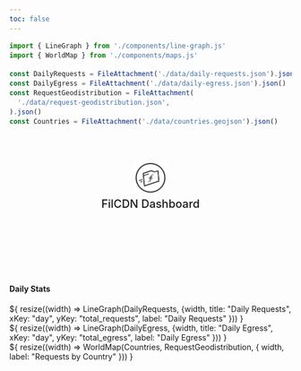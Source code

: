 ```yaml
---
toc: false
---
```


```js
import { LineGraph } from './components/line-graph.js'
import { WorldMap } from './components/maps.js'

const DailyRequests = FileAttachment('./data/daily-requests.json').json()
const DailyEgress = FileAttachment('./data/daily-egress.json').json()
const RequestGeodistribution = FileAttachment(
  './data/request-geodistribution.json',
).json()
const Countries = FileAttachment('./data/countries.geojson').json()
```

<div class="hero">
  <body><a href="https://filcdn.com" target="_blank" rel="noopener noreferrer"><img src="media/filcdn-logo.png" alt="FilCDN Logo" width="300" /></a><body>
    <h2>FilCDN Dashboard</h2>
</div>

<h4>Daily Stats</h4>

<div class="grid grid-cols-2" style="grid-auto-rows: 500px;">
  <div class="card">${
    resize((width) => LineGraph(DailyRequests, {width, title: "Daily Requests", xKey: "day", yKey: "total_requests", label: "Daily Requests" }))
  }</div>
  <div class="card">${
    resize((width) => LineGraph(DailyEgress, {width, title: "Daily Egress", xKey: "day", yKey: "total_egress", label: "Daily Egress" }))
  }</div>
</div>

<div>
  ${
    resize((width) => WorldMap(Countries, RequestGeodistribution, { width, label: "Requests by Country" }))
  }
</div>

<style>
.card-figure {
  display: flex;
  flex-direction: column;
  align-items: center;
  padding: 1rem 0;
  font-size: 4vw;
  color: #E30ADA;
}

.hero {
  display: flex;
  flex-direction: column;
  align-items: center;
  font-family: var(--sans-serif);
  margin: 4rem 0 8rem;
  text-wrap: balance;
  text-align: center;
}

.hero h1 {
  margin: 1rem 0;
  padding: 1rem 0;
  max-width: none;
  font-size: 14vw;
  font-weight: 900;
  line-height: 1;
  background: linear-gradient(30deg, var(--theme-foreground-focus), currentColor);
  -webkit-background-clip: text;
  -webkit-text-fill-color: transparent;
  background-clip: text;
}

.hero h2 {
  margin: 0;
  max-width: 34em;
  font-size: 20px;
  font-style: initial;
  font-weight: 500;
  line-height: 1.5;
  color: var(--theme-foreground-muted);
}

.hero img {
  max-width: 20%;
}

@media (min-width: 640px) {
  .hero h1 {
    font-size: 90px;
  }
}

</style>
